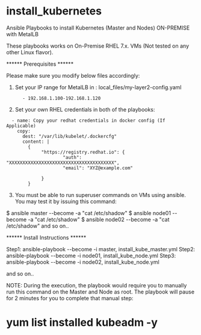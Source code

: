 # install_kubernetes
Ansible Playbooks to install Kubernetes (Master and Nodes) ON-PREMISE with MetalLB

These playbooks works on On-Premise RHEL 7.x. VMs
(Not tested on any other Linux flavor).


****** Prerequisites ******

Please make sure you modify below files accordingly:

1. Set your IP range for MetalLB in : local_files/my-layer2-config.yaml 

```
      - 192.168.1.100-192.168.1.120
```

2. Set your own RHEL credentials in both of the playbooks:

```
  - name: Copy your redhat credentials in docker config (If Applicable)
    copy:
      dest: "/var/lib/kubelet/.dockercfg"
      content: |
        {
             "https://registry.redhat.io": {
                     "auth": "XXXXXXXXXXXXXXXXXXXXXXXXXXXXXXXXXXXXXXX",
                     "email": "XYZ@example.com"

             }
        }
```

3. You must be able to run superuser commands on VMs using ansible.
You may test it by issuing this command:

$ ansible master --become -a "cat /etc/shadow"
$ ansible node01 --become -a "cat /etc/shadow"
$ ansible node02 --become -a "cat /etc/shadow"
and so on..


****** Install Instructions ******

Step1: ansible-playbook --become -i master, install_kube_master.yml
Step2: ansible-playbook --become -i node01, install_kube_node.yml
Step3: ansible-playbook --become -i node02, install_kube_node.yml

and so on..

NOTE: During the execution, the playbook would require you to manually run this command on the Master and Node as root.
      The playbook will pause for 2 minutes for you to complete that manual step:

# yum list installed kubeadm -y

